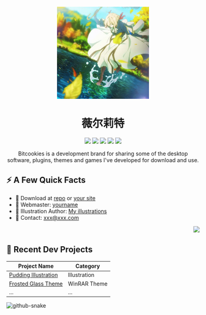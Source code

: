 <p align="center">
  <img src="https://raw.githubusercontent.com/crazyairer/crazyairer/main/icon/avatar.jpg" width="240" />
</p>
<h1 align="center">薇尔莉特</h1>

<p align="center">
  <img src="https://img.shields.io/badge/BITCOOKIES-FFD700?style=flat-square" />
  <img src="https://img.shields.io/badge/Windows-blue?style=flat-square&logo=windows" />
  <img src="https://img.shields.io/badge/macOS-black?style=flat-square&logo=apple" />
  <img src="https://img.shields.io/badge/Linux-orange?style=flat-square&logo=linux" />
  <img src="https://img.shields.io/badge/Visitors-9999-orange" />
</p>

<p align="center">
  Bitcookies is a development brand for sharing some of the desktop software, plugins, themes and games I've developed for download and use.
</p>

## ⚡ A Few Quick Facts

- 🔗 Download at [repo](https://github.com/yourname/yourrepo) or [your site](https://yourdomain.com)
- 👤 Webmaster: [yourname](https://yourdomain.com)
- 🎨 Illustration Author: [My illustrations](#)
- 📨 Contact: xxx@xxx.com

<p align="right">
  <img src="https://yourdomain.com/your-character.png" width="220"/>
</p>

## 📕 Recent Dev Projects

| Project Name              | Category        |
|---------------------------|----------------|
| [Pudding Illustration](#) | Illustration   |
| [Frosted Glass Theme](#)  | WinRAR Theme   |
| ...                       | ...            |



<picture>
  <source media="(prefers-color-scheme: dark)" srcset="https://crazyairer.github.io/crazyairer/github-snake-dark.svg" />
  <source media="(prefers-color-scheme: light)" srcset="https://crazyairer.github.io/crazyairer/github-snake.svg" />
  <img alt="github-snake" src="https://crazyairer.github.io/crazyairer/github-snake.svg" />
</picture>





